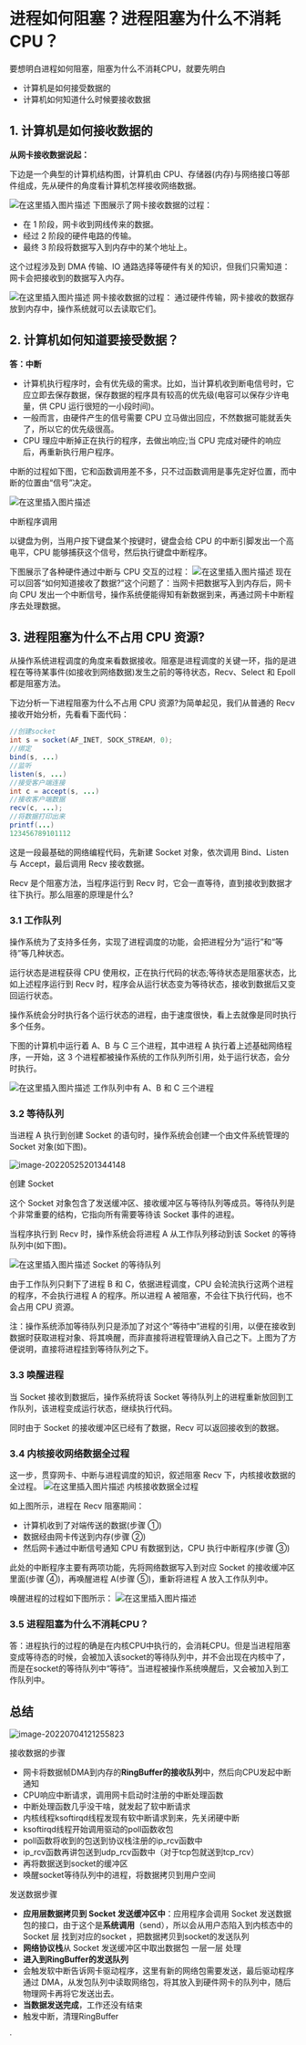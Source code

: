 #  进程如何阻塞？进程阻塞为什么不消耗CPU？

要想明白进程如何阻塞，阻塞为什么不消耗CPU，就要先明白

- 计算机是如何接受数据的
- 计算机如何知道什么时候要接收数据

## 1. 计算机是如何接收数据的

**从网卡接收数据说起：**

下边是一个典型的计算机结构图，计算机由 CPU、存储器(内存)与网络接口等部件组成，先从硬件的角度看计算机怎样接收网络数据。

![在这里插入图片描述](https://img-blog.csdnimg.cn/20210413101434699.png?x-oss-process=image/watermark,type_ZmFuZ3poZW5naGVpdGk,shadow_10,text_aHR0cHM6Ly9ibG9nLmNzZG4ubmV0L3dlaXhpbl80NDg0NDA4OQ==,size_16,color_FFFFFF,t_70)
下图展示了网卡接收数据的过程：

- 在 1 阶段，网卡收到网线传来的数据。
- 经过 2 阶段的硬件电路的传输。
- 最终 3 阶段将数据写入到内存中的某个地址上。

这个过程涉及到 DMA 传输、IO 通路选择等硬件有关的知识，但我们只需知道：网卡会把接收到的数据写入内存。

![在这里插入图片描述](https://cdn.jsdelivr.net/gh/Jason-Wu-1999/blog.img/imgs/20210413101530539.png)
网卡接收数据的过程：
通过硬件传输，网卡接收的数据存放到内存中，操作系统就可以去读取它们。

## 2. 计算机如何知道要接受数据？

**答：中断**

- 计算机执行程序时，会有优先级的需求。比如，当计算机收到断电信号时，它应立即去保存数据，保存数据的程序具有较高的优先级(电容可以保存少许电量，供 CPU 运行很短的一小段时间)。
- 一般而言，由硬件产生的信号需要 CPU 立马做出回应，不然数据可能就丢失了，所以它的优先级很高。
- CPU 理应中断掉正在执行的程序，去做出响应;当 CPU 完成对硬件的响应后，再重新执行用户程序。

中断的过程如下图，它和函数调用差不多，只不过函数调用是事先定好位置，而中断的位置由“信号”决定。

![在这里插入图片描述](https://cdn.jsdelivr.net/gh/Jason-Wu-1999/blog.img/imgs/20210413102039724.png)

中断程序调用

以键盘为例，当用户按下键盘某个按键时，键盘会给 CPU 的中断引脚发出一个高电平，CPU 能够捕获这个信号，然后执行键盘中断程序。

下图展示了各种硬件通过中断与 CPU 交互的过程：
![在这里插入图片描述](https://cdn.jsdelivr.net/gh/Jason-Wu-1999/blog.img/imgs/20210413102128826.png)
现在可以回答“如何知道接收了数据?”这个问题了：当网卡把数据写入到内存后，网卡向 CPU 发出一个中断信号，操作系统便能得知有新数据到来，再通过网卡中断程序去处理数据。

## 3. 进程阻塞为什么不占用 CPU 资源?

从操作系统进程调度的角度来看数据接收。阻塞是进程调度的关键一环，指的是进程在等待某事件(如接收到网络数据)发生之前的等待状态，Recv、Select 和 Epoll 都是阻塞方法。

下边分析一下进程阻塞为什么不占用 CPU 资源?为简单起见，我们从普通的 Recv 接收开始分析，先看看下面代码：

```java
//创建socket 
int s = socket(AF_INET, SOCK_STREAM, 0);    
//绑定 
bind(s, ...) 
//监听 
listen(s, ...) 
//接受客户端连接 
int c = accept(s, ...) 
//接收客户端数据 
recv(c, ...); 
//将数据打印出来 
printf(...) 
123456789101112
```

这是一段最基础的网络编程代码，先新建 Socket 对象，依次调用 Bind、Listen 与 Accept，最后调用 Recv 接收数据。

Recv 是个阻塞方法，当程序运行到 Recv 时，它会一直等待，直到接收到数据才往下执行。那么阻塞的原理是什么?

### 3.1 工作队列
操作系统为了支持多任务，实现了进程调度的功能，会把进程分为“运行”和“等待”等几种状态。

运行状态是进程获得 CPU 使用权，正在执行代码的状态;等待状态是阻塞状态，比如上述程序运行到 Recv 时，程序会从运行状态变为等待状态，接收到数据后又变回运行状态。

操作系统会分时执行各个运行状态的进程，由于速度很快，看上去就像是同时执行多个任务。

下图的计算机中运行着 A、B 与 C 三个进程，其中进程 A 执行着上述基础网络程序，一开始，这 3 个进程都被操作系统的工作队列所引用，处于运行状态，会分时执行。

![在这里插入图片描述](https://cdn.jsdelivr.net/gh/Jason-Wu-1999/blog.img/imgs/20210413102456372.png)
工作队列中有 A、B 和 C 三个进程

### 3.2 等待队列

当进程 A 执行到创建 Socket 的语句时，操作系统会创建一个由文件系统管理的 Socket 对象(如下图)。

![image-20220525201344148](https://cdn.jsdelivr.net/gh/Jason-Wu-1999/blog.img/imgs/image-20220525201344148.png)

创建 Socket

这个 Socket 对象包含了发送缓冲区、接收缓冲区与等待队列等成员。等待队列是个非常重要的结构，它指向所有需要等待该 Socket 事件的进程。

当程序执行到 Recv 时，操作系统会将进程 A 从工作队列移动到该 Socket 的等待队列中(如下图)。

![在这里插入图片描述](https://cdn.jsdelivr.net/gh/Jason-Wu-1999/blog.img/imgs/20210413102636987.png)
Socket 的等待队列

由于工作队列只剩下了进程 B 和 C，依据进程调度，CPU 会轮流执行这两个进程的程序，不会执行进程 A 的程序。所以进程 A 被阻塞，不会往下执行代码，也不会占用 CPU 资源。

注：操作系统添加等待队列只是添加了对这个“等待中”进程的引用，以便在接收到数据时获取进程对象、将其唤醒，而非直接将进程管理纳入自己之下。上图为了方便说明，直接将进程挂到等待队列之下。

### 3.3 唤醒进程

当 Socket 接收到数据后，操作系统将该 Socket 等待队列上的进程重新放回到工作队列，该进程变成运行状态，继续执行代码。

同时由于 Socket 的接收缓冲区已经有了数据，Recv 可以返回接收到的数据。

### 3.4 内核接收网络数据全过程

这一步，贯穿网卡、中断与进程调度的知识，叙述阻塞 Recv 下，内核接收数据的全过程。
![在这里插入图片描述](https://cdn.jsdelivr.net/gh/Jason-Wu-1999/blog.img/imgs/20210413102901283.png)
内核接收数据全过程

如上图所示，进程在 Recv 阻塞期间：

- 计算机收到了对端传送的数据(步骤 ①)
- 数据经由网卡传送到内存(步骤 ②)
- 然后网卡通过中断信号通知 CPU 有数据到达，CPU 执行中断程序(步骤 ③)

此处的中断程序主要有两项功能，先将网络数据写入到对应 Socket 的接收缓冲区里面(步骤 ④)，再唤醒进程 A(步骤 ⑤)，重新将进程 A 放入工作队列中。

唤醒进程的过程如下图所示：
![在这里插入图片描述](https://cdn.jsdelivr.net/gh/Jason-Wu-1999/blog.img/imgs/20210413103025205.png)

### 3.5 进程阻塞为什么不消耗CPU？

答：进程执行的过程的确是在内核CPU中执行的，会消耗CPU。但是当进程阻塞变成等待态的时候，会被加入该socket的等待队列中，并不会出现在内核中了，而是在socket的等待队列中“等待”。当进程被操作系统唤醒后，又会被加入到工作队列中。

## 总结

![image-20220704121255823](https://cdn.jsdelivr.net/gh/Jason-Wu-1999/blog.img//img/20220704121255.png)



接收数据的步骤

- 网卡将数据帧DMA到内存的**RingBuffer的接收队列**中，然后向CPU发起中断通知
- CPU响应中断请求，调用网卡启动时注册的中断处理函数
- 中断处理函数几乎没干啥，就发起了软中断请求
- 内核线程ksoftirqd线程发现有软中断请求到来，先关闭硬中断
- ksoftirqd线程开始调用驱动的poll函数收包
- poll函数将收到的包送到协议栈注册的ip_rcv函数中
- ip_rcv函数再讲包送到udp_rcv函数中（对于tcp包就送到tcp_rcv）
- 再将数据送到socket的缓冲区
- 唤醒socket等待队列中的进程，将数据拷贝到用户空间



发送数据步骤

- **应用层数据拷贝到 Socket 发送缓冲区中**：应用程序会调用 Socket 发送数据包的接口，由于这个是**系统调用**（send），所以会从用户态陷入到内核态中的 Socket 层  找到对应的socket ，把数据拷贝到socket的发送队列
- **网络协议栈**从 Socket 发送缓冲区中取出数据包 一层一层 处理
- **进入到RingBuffer的发送队列**
- 会触发软中断告诉网卡驱动程序，这里有新的网络包需要发送，最后驱动程序通过 DMA，从发包队列中读取网络包，将其放入到硬件网卡的队列中，随后物理网卡再将它发送出去。
- **当数据发送完成**，工作还没有结束
- 触发中断，清理RingBuffer

·